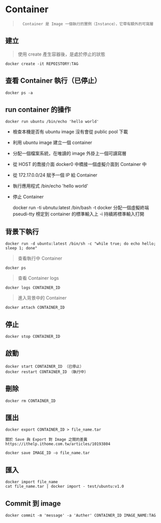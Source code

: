 # Container

>		Container 是 Image 一個執行的實例（Instance），它帶有額外的可寫層

## 建立

>	使用 create 產生容器後，是處於停止的狀態

	docker create -it REPOISTORY:TAG
	
## 查看 Container 執行（已停止）

	docker ps -a
	
## run container 的操作

	docker run ubuntu /bin/echo 'hello world'
	
*	檢查本機是否有 ubuntu image 沒有會從 public pool 下載
*	利用 ubuntu image 建立一個 container
*	分配一個檔案系統，在唯讀的 image 外掛上一個可讀寫層
*	從 HOST 的喬接介面 docker0 中橋接一個虛擬介面到 Container 中
*	從 172.17.0.0/24 賦予一個 IP 給 Container
*	執行應用程式 /bin/echo 'hello world'
*	停止 Container

	docker run -ti ubnutu:latest /bin/bash
	-t docker 分配一個虛擬終端 pseudi-tty 榜定到 container 的標準輸入上
	-i 持續將標準輸入打開
	
## 背景下執行

	docker run -d ubuntu:latest /bin/sh -c "while true; do echo hello; sleep 1; done"
	
> 查看執行中 Container

	docker ps
	
> 查看 Container logs

	docker logs CONTAINER_ID

> 進入背景中的 Container

	docker attach CONTAINER_ID
	
## 停止

	docker stop CONTAINER_ID
	
## 啟動

	docker start CONTAINER_ID （已停止）
	docker restart CONTAINER_ID （執行中）
	
## 刪除

	docker rm CONTAINER_ID
	
## 匯出

	docker export CONTAINER_ID > file_name.tar
	
	關於 Save 與 Export 對 Image 之間的差異
	https://ithelp.ithome.com.tw/articles/10193804
	
	docker save IMAGE_ID -o file_name.tar
	
## 匯入

	docker import file_name
	cat file_name.tar | docker import - test/ubuntu:v1.0
	
## Commit 到 image
	docker commit -m 'message' -a 'Auther' CONTAINER_ID IMAGE_NAME:TAG
	

